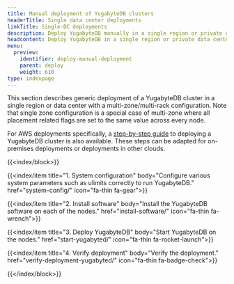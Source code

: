 ```yaml
---
title: Manual deployment of YugabyteDB clusters
headerTitle: Single data center deployments
linkTitle: Single-DC deployments
description: Deploy YugabyteDB manually in a single region or private data center using basic administration commands.
headcontent: Deploy YugabyteDB in a single region or private data center
menu:
  preview:
    identifier: deploy-manual-deployment
    parent: deploy
    weight: 610
type: indexpage
---
```


This section describes generic deployment of a YugabyteDB cluster in a single region or data center with a multi-zone/multi-rack configuration. Note that single zone configuration is a special case of multi-zone where all placement related flags are set to the same value across every node.

For AWS deployments specifically, a [step-by-step guide](../public-clouds/aws/manual-deployment/) to deploying a YugabyteDB cluster is also available. These steps can be adapted for on-premises deployments or deployments in other clouds.

{{<index/block>}}

  {{<index/item
    title="1. System configuration"
    body="Configure various system parameters such as ulimits correctly to run YugabyteDB."
    href="system-config/"
    icon="fa-thin fa-gear">}}

  {{<index/item
    title="2. Install software"
    body="Install the YugabyteDB software on each of the nodes."
    href="install-software/"
    icon="fa-thin fa-wrench">}}

  {{<index/item
    title="3. Deploy YugabyteDB"
    body="Start YugabyteDB on the nodes."
    href="start-yugabyted/"
    icon="fa-thin fa-rocket-launch">}}

  {{<index/item
    title="4. Verify deployment"
    body="Verify the deployment."
    href="verify-deployment-yugabyted/"
    icon="fa-thin fa-badge-check">}}

{{</index/block>}}

